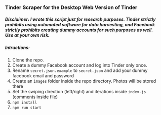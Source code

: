 ### Tinder Scraper for the Desktop Web Version of Tinder

##### Disclaimer: I wrote this script just for research purposes. Tinder strictly prohibits using automated software for data harvesting, and Facebook strictly prohibits creating dummy accounts for such purposes as well. Use at your own risk.

##### Intructions:

1. Clone the repo.
2. Create a dummy Facebook account and log into Tinder only once.
3. Rename `secret.json.example` to `secret.json` and add your dummy facebook email and password
4. Create an `images` folder inside the repo directory. Photos will be stored there
5. Set the swiping direction (left/right) and iterations inside `index.js` (comments inside file)
6. `npm install`
7. `npm run start`